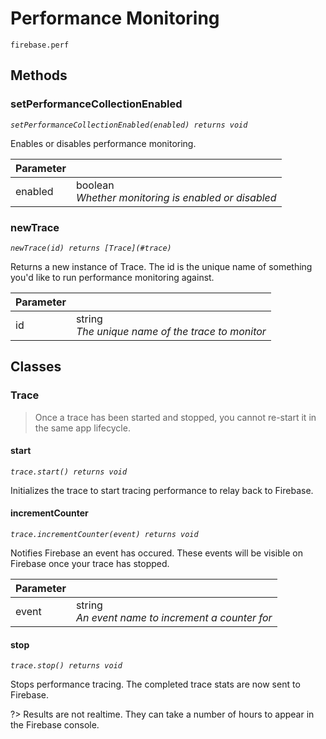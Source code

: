 # Performance Monitoring

```
firebase.perf
```

## Methods 

### setPerformanceCollectionEnabled
*`setPerformanceCollectionEnabled(enabled) returns void`*

Enables or disables performance monitoring. 

| Parameter |         |
| --------- | ------- |
| enabled   | boolean <br />*Whether monitoring is enabled or disabled* |

### newTrace
*`newTrace(id) returns [Trace](#trace)`*

Returns a new instance of Trace. The id is the unique name of something you'd like to run performance monitoring against.

| Parameter |         |
| --------- | ------- |
| id   | string <br />*The unique name of the trace to monitor* |

## Classes

### Trace

> Once a trace has been started and stopped, you cannot re-start it in the same app lifecycle.

#### start
*`trace.start() returns void`*

Initializes the trace to start tracing performance to relay back to Firebase.

#### incrementCounter
*`trace.incrementCounter(event) returns void`*

Notifies Firebase an event has occured. These events will be visible on Firebase once your trace has stopped.

| Parameter |         |
| --------- | ------- |
| event     | string <br />*An event name to increment a counter for* |

#### stop
*`trace.stop() returns void`*

Stops performance tracing. The completed trace stats are now sent to Firebase.

?> Results are not realtime. They can take a number of hours to appear in the Firebase console.
